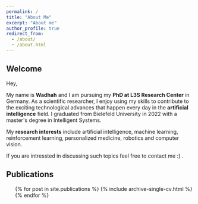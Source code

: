 ```yaml
---
permalink: /
title: "About Me"
excerpt: "About me"
author_profile: true
redirect_from: 
  - /about/
  - /about.html
---
```

## Welcome

Hey,

My name is **Wadhah** and I am pursuing my **PhD at L3S Research Center** in Germany. As a scientific researcher, I enjoy using my skills to contribute to the exciting technological advances that happen every day in the **artificial intelligence** field. I graduated from Bielefeld University in 2022 with a master's degree in Intelligent Systems.

My **research interests** include artificial intelligence, machine learning, reinforcement learning, personalized medicine, robotics and computer vision.

If you are intressted in discussing such topics feel free to contact me :) .


## Publications

  <ul>{% for post in site.publications %}
    {% include archive-single-cv.html %}
  {% endfor %}</ul>
